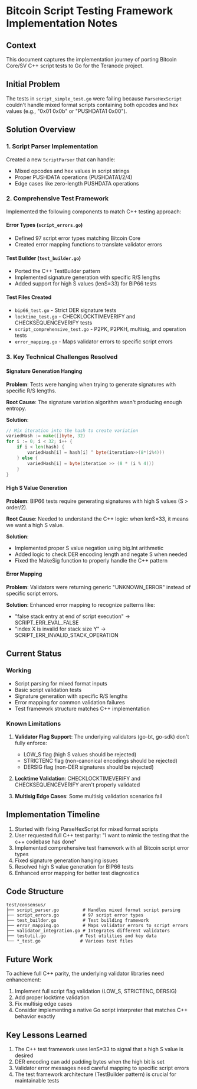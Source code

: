 # Bitcoin Script Testing Framework Implementation Notes

## Context
This document captures the implementation journey of porting Bitcoin Core/SV C++ script tests to Go for the Teranode project.

## Initial Problem
The tests in `script_simple_test.go` were failing because `ParseHexScript` couldn't handle mixed format scripts containing both opcodes and hex values (e.g., "0x01 0x0b" or "PUSHDATA1 0x00").

## Solution Overview

### 1. Script Parser Implementation
Created a new `ScriptParser` that can handle:
- Mixed opcodes and hex values in script strings
- Proper PUSHDATA operations (PUSHDATA1/2/4)
- Edge cases like zero-length PUSHDATA operations

### 2. Comprehensive Test Framework
Implemented the following components to match C++ testing approach:

#### Error Types (`script_errors.go`)
- Defined 97 script error types matching Bitcoin Core
- Created error mapping functions to translate validator errors

#### Test Builder (`test_builder.go`)
- Ported the C++ TestBuilder pattern
- Implemented signature generation with specific R/S lengths
- Added support for high S values (lenS=33) for BIP66 tests

#### Test Files Created
- `bip66_test.go` - Strict DER signature tests
- `locktime_test.go` - CHECKLOCKTIMEVERIFY and CHECKSEQUENCEVERIFY tests
- `script_comprehensive_test.go` - P2PK, P2PKH, multisig, and operation tests
- `error_mapping.go` - Maps validator errors to specific script errors

### 3. Key Technical Challenges Resolved

#### Signature Generation Hanging
**Problem**: Tests were hanging when trying to generate signatures with specific R/S lengths.

**Root Cause**: The signature variation algorithm wasn't producing enough entropy.

**Solution**: 
```go
// Mix iteration into the hash to create variation
variedHash := make([]byte, 32)
for i := 0; i < 32; i++ {
    if i < len(hash) {
        variedHash[i] = hash[i] ^ byte(iteration>>(8*(i%4)))
    } else {
        variedHash[i] = byte(iteration >> (8 * (i % 4)))
    }
}
```

#### High S Value Generation
**Problem**: BIP66 tests require generating signatures with high S values (S > order/2).

**Root Cause**: Needed to understand the C++ logic: when lenS=33, it means we want a high S value.

**Solution**: 
- Implemented proper S value negation using big.Int arithmetic
- Added logic to check DER encoding length and negate S when needed
- Fixed the MakeSig function to properly handle the C++ pattern

#### Error Mapping
**Problem**: Validators were returning generic "UNKNOWN_ERROR" instead of specific script errors.

**Solution**: Enhanced error mapping to recognize patterns like:
- "false stack entry at end of script execution" → SCRIPT_ERR_EVAL_FALSE
- "index X is invalid for stack size Y" → SCRIPT_ERR_INVALID_STACK_OPERATION

## Current Status

### Working
- Script parsing for mixed format inputs
- Basic script validation tests
- Signature generation with specific R/S lengths
- Error mapping for common validation failures
- Test framework structure matches C++ implementation

### Known Limitations
1. **Validator Flag Support**: The underlying validators (go-bt, go-sdk) don't fully enforce:
   - LOW_S flag (high S values should be rejected)
   - STRICTENC flag (non-canonical encodings should be rejected)
   - DERSIG flag (non-DER signatures should be rejected)

2. **Locktime Validation**: CHECKLOCKTIMEVERIFY and CHECKSEQUENCEVERIFY aren't properly validated

3. **Multisig Edge Cases**: Some multisig validation scenarios fail

## Implementation Timeline
1. Started with fixing ParseHexScript for mixed format scripts
2. User requested full C++ test parity: "I want to mimic the testing that the c++ codebase has done"
3. Implemented comprehensive test framework with all Bitcoin script error types
4. Fixed signature generation hanging issues
5. Resolved high S value generation for BIP66 tests
6. Enhanced error mapping for better test diagnostics

## Code Structure
```
test/consensus/
├── script_parser.go         # Handles mixed format script parsing
├── script_errors.go         # 97 script error types
├── test_builder.go          # Test building framework
├── error_mapping.go         # Maps validator errors to script errors
├── validator_integration.go # Integrates different validators
├── testutil.go             # Test utilities and key data
└── *_test.go               # Various test files
```

## Future Work
To achieve full C++ parity, the underlying validator libraries need enhancement:
1. Implement full script flag validation (LOW_S, STRICTENC, DERSIG)
2. Add proper locktime validation
3. Fix multisig edge cases
4. Consider implementing a native Go script interpreter that matches C++ behavior exactly

## Key Lessons Learned
1. The C++ test framework uses lenS=33 to signal that a high S value is desired
2. DER encoding can add padding bytes when the high bit is set
3. Validator error messages need careful mapping to specific script errors
4. The test framework architecture (TestBuilder pattern) is crucial for maintainable tests